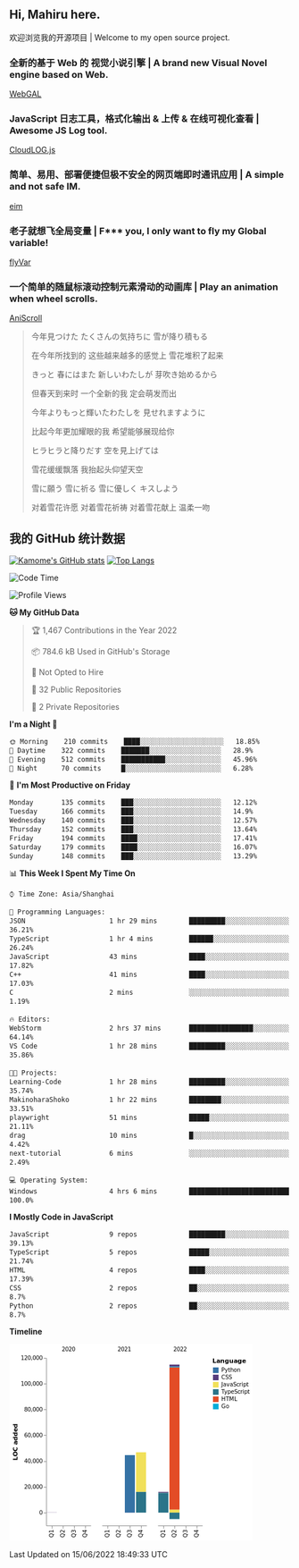 ## Hi, Mahiru here.

欢迎浏览我的开源项目 | Welcome to my open source project.

### 全新的基于 Web 的 视觉小说引擎 | A brand new Visual Novel engine based on Web.

[WebGAL](https://github.com/MakinoharaShoko/WebGAL)

### JavaScript 日志工具，格式化输出 & 上传 & 在线可视化查看 | Awesome JS Log tool.

[CloudLOG.js](https://github.com/MakinoharaShoko/CloudLog.JS)

### 简单、易用、部署便捷但极不安全的网页端即时通讯应用 | A simple and not safe IM.

[eim](https://github.com/MakinoharaShoko/eim)

### 老子就想飞全局变量 | F*** you, I only want to fly my Global variable!

[flyVar](https://github.com/MakinoharaShoko/flyVar)

### 一个简单的随鼠标滚动控制元素滑动的动画库 | Play an animation when wheel scrolls.

[AniScroll](https://github.com/MakinoharaShoko/AniScroll)

> 今年見つけた たくさんの気持ちに 雪が降り積もる  
> 
> 在今年所找到的 这些越来越多的感觉上 雪花堆积了起来  
> 
> きっと 春にはまた 新しいわたしが 芽吹き始めるから  
> 
> 但春天到来时 一个全新的我 定会萌发而出  
> 
> 今年よりもっと輝いたわたしを 見せれますように  
> 
> 比起今年更加耀眼的我 希望能够展现给你  
> 
> ヒラヒラと降りだす 空を見上げては  
> 
> 雪花缓缓飘落 我抬起头仰望天空  
> 
> 雪に願う 雪に祈る 雪に優しく キスしよう  
> 
> 对着雪花许愿 对着雪花祈祷 对着雪花献上 温柔一吻

## 我的 GitHub 统计数据

[![Kamome's GitHub stats](https://github-readme-stats.vercel.app/api?username=MakinoharaShoko)](https://github.com/anuraghazra/github-readme-stats)
[![Top Langs](https://github-readme-stats.vercel.app/api/top-langs/?username=MakinoharaShoko&layout=compact)](https://github.com/anuraghazra/github-readme-stats)

<!--
**MakinoharaShoko/MakinoharaShoko** is a ✨ _special_ ✨ repository because its `README.md` (this file) appears on your GitHub profile.

Here are some ideas to get you started:

- 🔭 I’m currently working on ...
- 🌱 I’m currently learning ...
- 👯 I’m looking to collaborate on ...
- 🤔 I’m looking for help with ...
- 💬 Ask me about ...
- 📫 How to reach me: ...
- 😄 Pronouns: ...
- ⚡ Fun fact: ...
-->

<!--START_SECTION:waka-->
![Code Time](http://img.shields.io/badge/Code%20Time-0%20secs-blue)

![Profile Views](http://img.shields.io/badge/Profile%20Views-18-blue)

**🐱 My GitHub Data** 

> 🏆 1,467 Contributions in the Year 2022
 > 
> 📦 784.6 kB Used in GitHub's Storage 
 > 
> 🚫 Not Opted to Hire
 > 
> 📜 32 Public Repositories 
 > 
> 🔑 2 Private Repositories  
 > 
**I'm a Night 🦉** 

```text
🌞 Morning    210 commits    ████░░░░░░░░░░░░░░░░░░░░░   18.85% 
🌆 Daytime    322 commits    ███████░░░░░░░░░░░░░░░░░░   28.9% 
🌃 Evening    512 commits    ███████████░░░░░░░░░░░░░░   45.96% 
🌙 Night      70 commits     █░░░░░░░░░░░░░░░░░░░░░░░░   6.28%

```
📅 **I'm Most Productive on Friday** 

```text
Monday       135 commits    ███░░░░░░░░░░░░░░░░░░░░░░   12.12% 
Tuesday      166 commits    ███░░░░░░░░░░░░░░░░░░░░░░   14.9% 
Wednesday    140 commits    ███░░░░░░░░░░░░░░░░░░░░░░   12.57% 
Thursday     152 commits    ███░░░░░░░░░░░░░░░░░░░░░░   13.64% 
Friday       194 commits    ████░░░░░░░░░░░░░░░░░░░░░   17.41% 
Saturday     179 commits    ████░░░░░░░░░░░░░░░░░░░░░   16.07% 
Sunday       148 commits    ███░░░░░░░░░░░░░░░░░░░░░░   13.29%

```


📊 **This Week I Spent My Time On** 

```text
⌚︎ Time Zone: Asia/Shanghai

💬 Programming Languages: 
JSON                     1 hr 29 mins        █████████░░░░░░░░░░░░░░░░   36.21% 
TypeScript               1 hr 4 mins         ██████░░░░░░░░░░░░░░░░░░░   26.24% 
JavaScript               43 mins             ████░░░░░░░░░░░░░░░░░░░░░   17.82% 
C++                      41 mins             ████░░░░░░░░░░░░░░░░░░░░░   17.03% 
C                        2 mins              ░░░░░░░░░░░░░░░░░░░░░░░░░   1.19%

🔥 Editors: 
WebStorm                 2 hrs 37 mins       ████████████████░░░░░░░░░   64.14% 
VS Code                  1 hr 28 mins        █████████░░░░░░░░░░░░░░░░   35.86%

🐱‍💻 Projects: 
Learning-Code            1 hr 28 mins        █████████░░░░░░░░░░░░░░░░   35.74% 
MakinoharaShoko          1 hr 22 mins        ████████░░░░░░░░░░░░░░░░░   33.51% 
playwright               51 mins             █████░░░░░░░░░░░░░░░░░░░░   21.11% 
drag                     10 mins             █░░░░░░░░░░░░░░░░░░░░░░░░   4.42% 
next-tutorial            6 mins              ░░░░░░░░░░░░░░░░░░░░░░░░░   2.49%

💻 Operating System: 
Windows                  4 hrs 6 mins        █████████████████████████   100.0%

```

**I Mostly Code in JavaScript** 

```text
JavaScript               9 repos             █████████░░░░░░░░░░░░░░░░   39.13% 
TypeScript               5 repos             █████░░░░░░░░░░░░░░░░░░░░   21.74% 
HTML                     4 repos             ████░░░░░░░░░░░░░░░░░░░░░   17.39% 
CSS                      2 repos             ██░░░░░░░░░░░░░░░░░░░░░░░   8.7% 
Python                   2 repos             ██░░░░░░░░░░░░░░░░░░░░░░░   8.7%

```


**Timeline**

![Chart not found](https://raw.githubusercontent.com/MakinoharaShoko/MakinoharaShoko/main/charts/bar_graph.png) 


 Last Updated on 15/06/2022 18:49:33 UTC
<!--END_SECTION:waka-->
